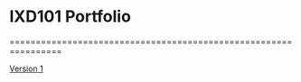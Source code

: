 # IXD101 Portfolio

================================================================

[Version 1](https:/emilyussher.github.io/IXD101/one.html)
  
